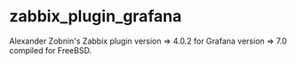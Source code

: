 # zabbix_plugin_grafana
Alexander Zobnin's Zabbix plugin version => 4.0.2 for Grafana version => 7.0 compiled for FreeBSD.
